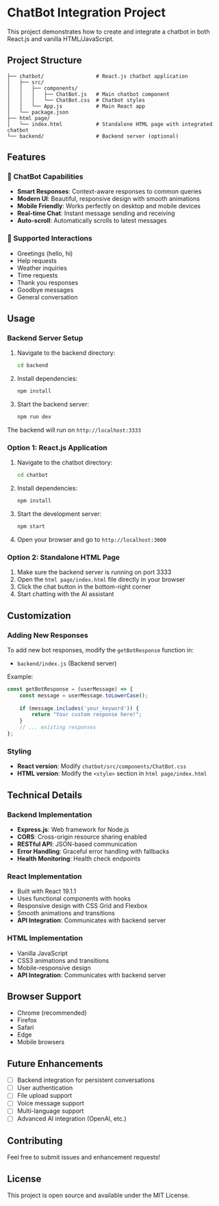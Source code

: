 # ChatBot Integration Project

This project demonstrates how to create and integrate a chatbot in both React.js and vanilla HTML/JavaScript.

## Project Structure

```
├── chatbot/                 # React.js chatbot application
│   ├── src/
│   │   ├── components/
│   │   │   ├── ChatBot.js   # Main chatbot component
│   │   │   └── ChatBot.css  # Chatbot styles
│   │   └── App.js           # Main React app
│   └── package.json
├── html page/
│   └── index.html           # Standalone HTML page with integrated chatbot
└── backend/                 # Backend server (optional)
```

## Features

### 🤖 ChatBot Capabilities
- **Smart Responses**: Context-aware responses to common queries
- **Modern UI**: Beautiful, responsive design with smooth animations
- **Mobile Friendly**: Works perfectly on desktop and mobile devices
- **Real-time Chat**: Instant message sending and receiving
- **Auto-scroll**: Automatically scrolls to latest messages

### 💬 Supported Interactions
- Greetings (hello, hi)
- Help requests
- Weather inquiries
- Time requests
- Thank you responses
- Goodbye messages
- General conversation

## Usage

### Backend Server Setup

1. Navigate to the backend directory:
   ```bash
   cd backend
   ```

2. Install dependencies:
   ```bash
   npm install
   ```

3. Start the backend server:
   ```bash
   npm run dev
   ```

The backend will run on `http://localhost:3333`

### Option 1: React.js Application

1. Navigate to the chatbot directory:
   ```bash
   cd chatbot
   ```

2. Install dependencies:
   ```bash
   npm install
   ```

3. Start the development server:
   ```bash
   npm start
   ```

4. Open your browser and go to `http://localhost:3000`

### Option 2: Standalone HTML Page

1. Make sure the backend server is running on port 3333
2. Open the `html page/index.html` file directly in your browser
3. Click the chat button in the bottom-right corner
4. Start chatting with the AI assistant

## Customization

### Adding New Responses

To add new bot responses, modify the `getBotResponse` function in:
- `backend/index.js` (Backend server)

Example:
```javascript
const getBotResponse = (userMessage) => {
    const message = userMessage.toLowerCase();
    
    if (message.includes('your_keyword')) {
        return "Your custom response here!";
    }
    // ... existing responses
};
```

### Styling

- **React version**: Modify `chatbot/src/components/ChatBot.css`
- **HTML version**: Modify the `<style>` section in `html page/index.html`

## Technical Details

### Backend Implementation
- **Express.js**: Web framework for Node.js
- **CORS**: Cross-origin resource sharing enabled
- **RESTful API**: JSON-based communication
- **Error Handling**: Graceful error handling with fallbacks
- **Health Monitoring**: Health check endpoints

### React Implementation
- Built with React 19.1.1
- Uses functional components with hooks
- Responsive design with CSS Grid and Flexbox
- Smooth animations and transitions
- **API Integration**: Communicates with backend server

### HTML Implementation
- Vanilla JavaScript
- CSS3 animations and transitions
- Mobile-responsive design
- **API Integration**: Communicates with backend server

## Browser Support

- Chrome (recommended)
- Firefox
- Safari
- Edge
- Mobile browsers

## Future Enhancements

- [ ] Backend integration for persistent conversations
- [ ] User authentication
- [ ] File upload support
- [ ] Voice message support
- [ ] Multi-language support
- [ ] Advanced AI integration (OpenAI, etc.)

## Contributing

Feel free to submit issues and enhancement requests!

## License

This project is open source and available under the MIT License.
